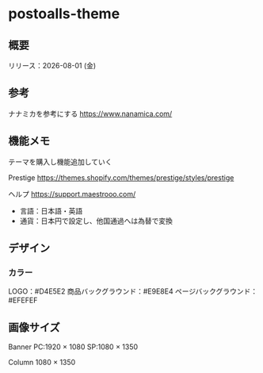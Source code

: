 # postoalls-theme

## 概要

リリース：2026-08-01 (金)

## 参考

ナナミカを参考にする
https://www.nanamica.com/

## 機能メモ

テーマを購入し機能追加していく

Prestige
https://themes.shopify.com/themes/prestige/styles/prestige

ヘルプ
https://support.maestrooo.com/


* 言語：日本語・英語
* 通貨：日本円で設定し、他国通過へは為替で変換

## デザイン

### カラー
LOGO：#D4E5E2
商品バックグラウンド：#E9E8E4
ページバックグラウンド：#EFEFEF

## 画像サイズ

Banner
PC:1920 × 1080
SP:1080 × 1350

Column
1080 × 1350
